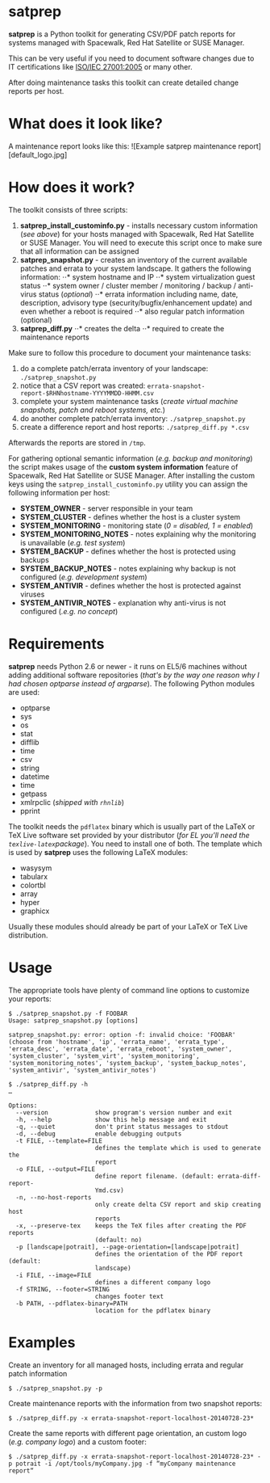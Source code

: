 satprep
=======

**satprep** is a Python toolkit for generating CSV/PDF patch reports for systems managed with Spacewalk, Red Hat Satellite or SUSE Manager.
 
This can be very useful if you need to document software changes due to IT certifications like [ISO/IEC 27001:2005](http://en.wikipedia.org/wiki/ISO/IEC_27001:2005) or many other.
 
After doing maintenance tasks this toolkit can create detailed change reports per host.



What does it look like?
=======================

A maintenance report looks like this:
![Example satprep maintenance report][default_logo.jpg]



How does it work?
=================

The toolkit consists of three scripts:
1. **satprep_install_custominfo.py** - installs necessary custom information (*see above*) for your hosts managed with Spacewalk, Red Hat Satellite or SUSE Manager. You will need to execute this script once to make sure that all information can be assigned
2. **satprep_snapshot.py** - creates an inventory of the current available patches and errata to your system landscape. It gathers the following information:
⋅⋅* system hostname and IP
⋅⋅* system virtualization guest status
⋅⋅* system owner / cluster member / monitoring / backup / anti-virus status (*optional*)
⋅⋅* errata information including name, date, description, advisory type (security/bugfix/enhancement update) and even whether a reboot is required
⋅⋅* also regular patch information (optional)
3. **satprep_diff.py**
⋅⋅* creates the delta
⋅⋅* required to create the maintenance reports

Make sure to follow this procedure to document your maintenance tasks:
1. do a complete patch/errata inventory of your landscape: `./satprep_snapshot.py`
2. notice that a CSV report was created: `errata-snapshot-report-$RHNhostname-YYYYMMDD-HHMM.csv`
3. complete your system maintenance tasks (*create virtual machine snapshots, patch and reboot systems, etc.*)
4. do another complete patch/errata inventory: `./satprep_snapshot.py`
5. create a difference report and host reports: `./satprep_diff.py *.csv`

Afterwards the reports are stored in `/tmp`.

For gathering optional semantic information (*e.g. backup and monitoring*) the script makes usage of the **custom system information** feature of Spacewalk, Red Hat Satellite or SUSE Manager. After installing the custom keys using the `satprep_install_custominfo.py` utility you can assign the following information per host:
* **SYSTEM_OWNER** - server responsible in your team
* **SYSTEM_CLUSTER** - defines whether the host is a cluster system
* **SYSTEM_MONITORING** - monitoring state (*0 = disabled, 1 = enabled*)
* **SYSTEM_MONITORING_NOTES** - notes explaining why the monitoring is unavailable (*e.g. test system*)
* **SYSTEM_BACKUP** - defines whether the host is protected using backups
* **SYSTEM_BACKUP_NOTES** - notes explaining why backup is not configured (*e.g. development system*)
* **SYSTEM_ANTIVIR** - defines whether the host is protected against viruses
* **SYSTEM_ANTIVIR_NOTES** - explanation why anti-virus is not configured (*.e.g. no concept*)



Requirements
============

**satprep** needs Python 2.6 or newer - it runs on EL5/6 machines without adding additional software repositories (*that's by the way one reason why I had chosen optparse instead of argparse*).
The following Python modules are used:
* optparse
* sys
* os
* stat
* difflib
* time
* csv
* string
* datetime
* time
* getpass
* xmlrpclic (*shipped with `rhnlib`*)
* pprint

The toolkit needs the `pdflatex` binary which is usually part of the LaTeX or TeX Live software set provided by your distributor (*for EL you’ll need the `texlive-latex`package*). You need to install one of both.
The template which is used by **satprep** uses the following LaTeX modules:
* wasysym
* tabularx
* colortbl
* array
* hyper
* graphicx

Usually these modules should already be part of your LaTeX or TeX Live distribution.



Usage
=====

The appropriate tools have plenty of command line options to customize your reports:
```
$ ./satprep_snapshot.py -f FOOBAR
Usage: satprep_snapshot.py [options]

satprep_snapshot.py: error: option -f: invalid choice: 'FOOBAR' (choose from 'hostname', 'ip', 'errata_name', 'errata_type', 'errata_desc', 'errata_date', 'errata_reboot', 'system_owner', 'system_cluster', 'system_virt', 'system_monitoring', 'system_monitoring_notes', 'system_backup', 'system_backup_notes', 'system_antivir', 'system_antivir_notes')
```

```
$ ./satprep_diff.py -h
…

Options:
  --version             show program's version number and exit
  -h, --help            show this help message and exit
  -q, --quiet           don't print status messages to stdout
  -d, --debug           enable debugging outputs
  -t FILE, --template=FILE
                        defines the template which is used to generate the
                        report
  -o FILE, --output=FILE
                        define report filename. (default: errata-diff-report-
                        Ymd.csv)
  -n, --no-host-reports
                        only create delta CSV report and skip creating host
                        reports
  -x, --preserve-tex    keeps the TeX files after creating the PDF reports
                        (default: no)
  -p [landscape|potrait], --page-orientation=[landscape|potrait]
                        defines the orientation of the PDF report (default:
                        landscape)
  -i FILE, --image=FILE
                        defines a different company logo
  -f STRING, --footer=STRING
                        changes footer text
  -b PATH, --pdflatex-binary=PATH
                        location for the pdflatex binary
```



Examples
========

Create an inventory for all managed hosts, including errata and regular patch information
```
$ ./satprep_snapshot.py -p
```

Create maintenance reports with the information from two snapshot reports:
```
$ ./satprep_diff.py -x errata-snapshot-report-localhost-20140728-23*
```

Create the same reports with different page orientation, an custom logo (*e.g. company logo*) and a custom footer:
```
$ ./satprep_diff.py -x errata-snapshot-report-localhost-20140728-23* -p potrait -i /opt/tools/myCompany.jpg -f “myCompany maintenance report“
```
